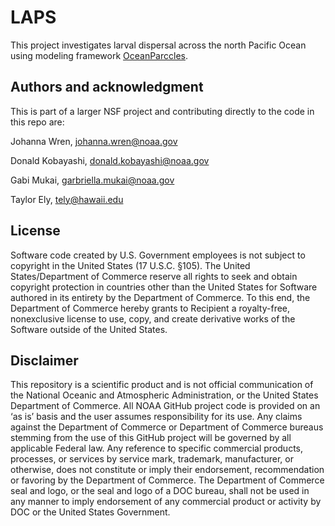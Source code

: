 # LAPS
This project investigates larval dispersal across the north Pacific Ocean using modeling framework [OceanParccles](oceanparcels.org). 


## Authors and acknowledgment
This is part of a larger NSF project and contributing directly to the code in this repo are:

Johanna Wren, johanna.wren@noaa.gov

Donald Kobayashi, donald.kobayashi@noaa.gov

Gabi Mukai, garbriella.mukai@noaa.gov

Taylor Ely, tely@hawaii.edu

## License
Software code created by U.S. Government employees is not subject to copyright in the United States (17 U.S.C. §105). The United States/Department of Commerce reserve all rights to seek and obtain copyright protection in countries other than the United States for Software authored in its entirety by the Department of Commerce. To this end, the Department of Commerce hereby grants to Recipient a royalty-free, nonexclusive license to use, copy, and create derivative works of the Software outside of the United States.

## Disclaimer
This repository is a scientific product and is not official communication of the National Oceanic and Atmospheric Administration, or the United States Department of Commerce. All NOAA GitHub project code is provided on an ‘as is’ basis and the user assumes responsibility for its use. Any claims against the Department of Commerce or Department of Commerce bureaus stemming from the use of this GitHub project will be governed by all applicable Federal law. Any reference to specific commercial products, processes, or services by service mark, trademark, manufacturer, or otherwise, does not constitute or imply their endorsement, recommendation or favoring by the Department of Commerce. The Department of Commerce seal and logo, or the seal and logo of a DOC bureau, shall not be used in any manner to imply endorsement of any commercial product or activity by DOC or the United States Government.

